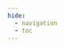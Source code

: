 ```yaml
---
hide:
  - navigation
  - toc
---
```

<link rel="stylesheet" href="/stylesheets/demo.css">
<script src="/javascript/demo.js"></script>
